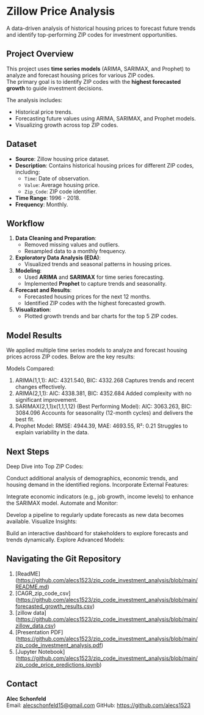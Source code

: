 # Zillow Price Analysis
A data-driven analysis of historical housing prices to forecast future trends and identify top-performing ZIP codes for investment opportunities.

## Project Overview
This project uses **time series models** (ARIMA, SARIMAX, and Prophet) to analyze and forecast housing prices for various ZIP codes.  
The primary goal is to identify ZIP codes with the **highest forecasted growth** to guide investment decisions.

The analysis includes:
- Historical price trends.
- Forecasting future values using ARIMA, SARIMAX, and Prophet models.
- Visualizing growth across top ZIP codes.

## Dataset
- **Source**: Zillow housing price dataset.
- **Description**: Contains historical housing prices for different ZIP codes, including:
   - `Time`: Date of observation.
   - `Value`: Average housing price.
   - `Zip_Code`: ZIP code identifier.
- **Time Range**: 1996 - 2018.
- **Frequency**: Monthly.

## Workflow
1. **Data Cleaning and Preparation**:
   - Removed missing values and outliers.
   - Resampled data to a monthly frequency.
2. **Exploratory Data Analysis (EDA)**:
   - Visualized trends and seasonal patterns in housing prices.
3. **Modeling**:
   - Used **ARIMA** and **SARIMAX** for time series forecasting.
   - Implemented **Prophet** to capture trends and seasonality.
4. **Forecast and Results**:
   - Forecasted housing prices for the next 12 months.
   - Identified ZIP codes with the highest forecasted growth.
5. **Visualization**:
   - Plotted growth trends and bar charts for the top 5 ZIP codes.

## Model Results

We applied multiple time series models to analyze and forecast housing prices across ZIP codes. Below are the key results:

Models Compared:
1. ARIMA(1,1,1):
AIC: 4321.540, BIC: 4332.268
Captures trends and recent changes effectively.
2. ARIMA(2,1,1):
AIC: 4338.381, BIC: 4352.684
Added complexity with no significant improvement.
3. SARIMAX(2,1,1)x(1,1,1,12) (Best Performing Model):
AIC: 3063.263, BIC: 3084.096
Accounts for seasonality (12-month cycles) and delivers the best fit.
4. Prophet Model:
RMSE: 4944.39, MAE: 4693.55, R²: 0.21
Struggles to explain variability in the data.

## Next Steps
Deep Dive into Top ZIP Codes:

Conduct additional analysis of demographics, economic trends, and housing demand in the identified regions.
Incorporate External Features:

Integrate economic indicators (e.g., job growth, income levels) to enhance the SARIMAX model.
Automate and Monitor:

Develop a pipeline to regularly update forecasts as new data becomes available.
Visualize Insights:

Build an interactive dashboard for stakeholders to explore forecasts and trends dynamically.
Explore Advanced Models:

## Navigating the Git Repository 
1. [ReadME] (https://github.com/alecs1523/zip_code_investment_analysis/blob/main/README.md)
2. [CAGR_zip_code_csv] (https://github.com/alecs1523/zip_code_investment_analysis/blob/main/forecasted_growth_results.csv)
3. [zillow data] (https://github.com/alecs1523/zip_code_investment_analysis/blob/main/zillow_data.csv)
4. [Presentation PDF] (https://github.com/alecs1523/zip_code_investment_analysis/blob/main/zip_code_investment_analysis.pdf)
5. [Jupyter Notebook] (https://github.com/alecs1523/zip_code_investment_analysis/blob/main/zip_code_price_predictions.ipynb)



## Contact
**Alec Schonfeld**  
Email: alecschonfeld15@gmail.com
GitHub: https://github.com/alecs1523
